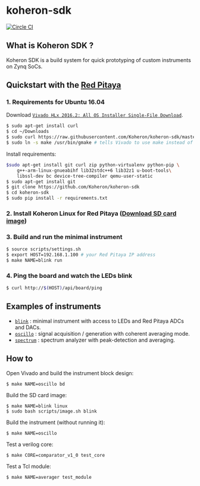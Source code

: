 # koheron-sdk

[![Circle CI](https://circleci.com/gh/Koheron/koheron-sdk.svg?style=shield)](https://circleci.com/gh/Koheron/koheron-sdk)

## What is Koheron SDK ?

Koheron SDK is a build system for quick prototyping of custom instruments on Zynq SoCs.

## Quickstart with the [Red Pitaya](http://redpitaya.com)

### 1. Requirements for Ubuntu 16.04

Download [`Vivado HLx 2016.2: All OS Installer Single-File Download`](http://www.xilinx.com/support/download/index.html/content/xilinx/en/downloadNav/vivado-design-tools/2016-2.html).

```bash
$ sudo apt-get install curl
$ cd ~/Downloads
$ sudo curl https://raw.githubusercontent.com/Koheron/koheron-sdk/master/scripts/install_vivado.sh | /bin/bash /dev/stdin
$ sudo ln -s make /usr/bin/gmake # tells Vivado to use make instead of gmake
```

Install requirements:

```bash
$sudo apt-get install git curl zip python-virtualenv python-pip \
    g++-arm-linux-gnueabihf lib32stdc++6 lib32z1 u-boot-tools\
    libssl-dev bc device-tree-compiler qemu-user-static
$ sudo apt-get install git
$ git clone https://github.com/Koheron/koheron-sdk
$ cd koheron-sdk
$ sudo pip install -r requirements.txt
```

### 2. Install Koheron Linux for Red Pitaya ([Download SD card image](https://github.com/Koheron/koheron-sdk/releases))

### 3. Build and run the minimal instrument

```bash
$ source scripts/settings.sh
$ export HOST=192.168.1.100 # your Red Pitaya IP address
$ make NAME=blink run
```

### 4. Ping the board and watch the LEDs blink
```bash
$ curl http://$(HOST)/api/board/ping
```

## Examples of instruments

* [`blink`](https://github.com/Koheron/koheron-sdk/tree/master/projects/blink) : minimal instrument with access to LEDs and Red Pitaya ADCs and DACs.
* [`oscillo`](https://github.com/Koheron/koheron-sdk/tree/master/projects/oscillo) : signal acquisition / generation with coherent averaging mode.
* [`spectrum`](https://github.com/Koheron/koheron-sdk/tree/master/projects/spectrum) : spectrum analyzer with peak-detection and averaging.

## How to

Open Vivado and build the instrument block design:
```
$ make NAME=oscillo bd
```

Build the SD card image:
```
$ make NAME=blink linux
$ sudo bash scripts/image.sh blink
```

Build the instrument (without running it):
```
$ make NAME=oscillo
```

Test a verilog core:
```
$ make CORE=comparator_v1_0 test_core
```

Test a Tcl module:
```
$ make NAME=averager test_module
```



